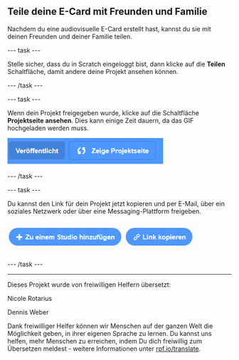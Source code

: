 ## Teile deine E-Card mit Freunden und Familie

Nachdem du eine audiovisuelle E-Card erstellt hast, kannst du sie mit deinen Freunden und deiner Familie teilen.

--- task ---

Stelle sicher, dass du in Scratch eingeloggt bist, dann klicke auf die **Teilen** Schaltfläche, damit andere deine Projekt ansehen können.

--- /task ---

--- task ---

Wenn dein Projekt freigegeben wurde, klicke auf die Schaltfläche **Projektseite ansehen**. Dies kann einige Zeit dauern, da das GIF hochgeladen werden muss.

![das Bild zeigt die Schaltfläche Projektseite](images/projects-page.png)

--- /task ---

--- task ---

Du kannst den Link für dein Projekt jetzt kopieren und per E-Mail, über ein soziales Netzwerk oder über eine Messaging-Plattform freigeben.

![das Bild zeigt die Schaltfläche zum Link kopieren](images/copy-link.png)

--- /task ---


***
Dieses Projekt wurde von freiwilligen Helfern übersetzt:

Nicole Rotarius

Dennis Weber

Dank freiwilliger Helfer können wir Menschen auf der ganzen Welt die Möglichkeit geben, in ihrer eigenen Sprache zu lernen. Du kannst uns helfen, mehr Menschen zu erreichen, indem Du dich freiwillig zum Übersetzen meldest - weitere Informationen unter [rpf.io/translate](https://rpf.io/translate).




